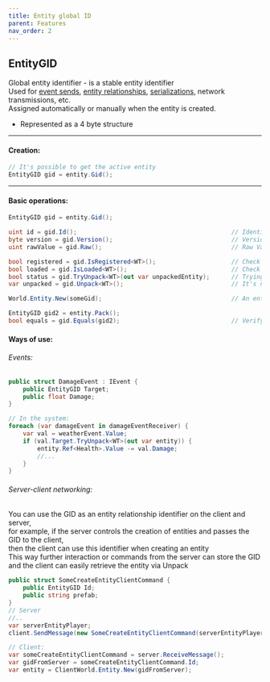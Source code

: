 ```yaml
---
title: Entity global ID
parent: Features
nav_order: 2
---
```


## EntityGID
Global entity identifier - is a stable entity identifier   
Used for [event sends](events.md), [entity relationships](relations.md), [serializations](serialization.md), network transmissions, etc.    
Assigned automatically or manually when the entity is created.
- Represented as a 4 byte structure

___

#### Creation:
```csharp
// It's possible to get the active entity
EntityGID gid = entity.Gid();
```

___

#### Basic operations:
```csharp
EntityGID gid = entity.Gid();

uint id = gid.Id();                                           // Identifier
byte version = gid.Version();                                 // Version
uint rawValue = gid.Raw();                                    // Raw Value (id + version)

bool registered = gid.IsRegistered<WT>();                     // Check if this identifier is registered in the store (the entity may not be loaded)
bool loaded = gid.IsLoaded<WT>();                             // Check if an entity with this identifier is loaded
bool status = gid.TryUnpack<WT>(out var unpackedEntity);      // Trying to get an active entity
var unpacked = gid.Unpack<WT>();                              // It's not safe to get an active entity

World.Entity.New(someGid);                                    // An entity can be created with a custom identifier

EntityGID gid2 = entity.Pack();
bool equals = gid.Equals(gid2);                               // Verify the identity of the identifiers
```

#### Ways of use:
###### Events:
```csharp
public struct DamageEvent : IEvent { 
    public EntityGID Target;
    public float Damage;
}

// In the system:
foreach (var damageEvent in damageEventReceiver) {
    var val = weatherEvent.Value;
    if (val.Target.TryUnpack<WT>(out var entity)) {
        entity.Ref<Health>.Value -= val.Damage;
        //...
    }
}
```

###### Server-client networking:
You can use the GID as an entity relationship identifier on the client and server,  
for example, if the server controls the creation of entities and passes the GID to the client,  
then the client can use this identifier when creating an entity  
This way further interaction or commands from the server can store the GID and the client can easily retrieve the entity via Unpack
```csharp
public struct SomeCreateEntityClientCommand { 
    public EntityGID Id;
    public string prefab;
}
// Server
//.. 
var serverEntityPlayer;
client.SendMessage(new SomeCreateEntityClientCommand(serverEntityPlayer.Gid(), "player"))

// Client:
var someCreateEntityClientCommand = server.ReceiveMessage();
var gidFromServer = someCreateEntityClientCommand.Id;
var entity = ClientWorld.Entity.New(gidFromServer);
```